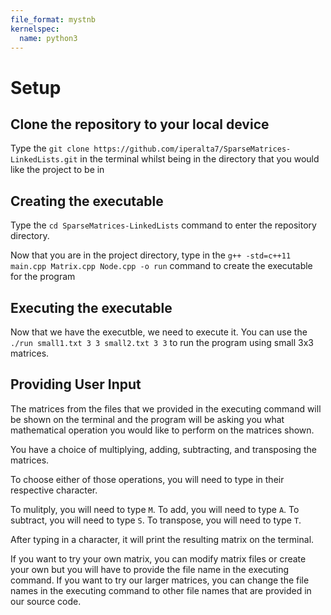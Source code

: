 ```yaml
---
file_format: mystnb
kernelspec:
  name: python3
---
```

# Setup

## Clone the repository to your local device

Type the ```git clone https://github.com/iperalta7/SparseMatrices-LinkedLists.git``` in the terminal whilst being in the directory that you would like the project to be in

## Creating the executable

Type the ```cd SparseMatrices-LinkedLists``` command to enter the repository directory.

Now that you are in the project directory, type in the ```g++ -std=c++11 main.cpp Matrix.cpp Node.cpp -o run``` command to create the executable for the program

## Executing the executable

Now that we have the executble, we need to execute it. You can use the ```./run small1.txt 3 3 small2.txt 3 3``` to run the program using small 3x3 matrices.

## Providing User Input

The matrices from the files that we provided in the executing command will be shown on the terminal and the program will be asking you what mathematical operation you would like to perform on the matrices shown. 

You have a choice of multiplying, adding, subtracting, and transposing the matrices.

To choose either of those operations, you will need to type in their respective character.

To mulitply, you will need to type ```M```.
To add, you will need to type ```A```.
To subtract, you will need to type ```S```.
To transpose, you will need to type ```T```.

After typing in a character, it will print the resulting matrix on the terminal.

If you want to try your own matrix, you can modify matrix files or create your own but you will have to provide the file name in the executing command.
If you want to try our larger matrices, you can change the file names in the executing command to other file names that are provided in our source code.


